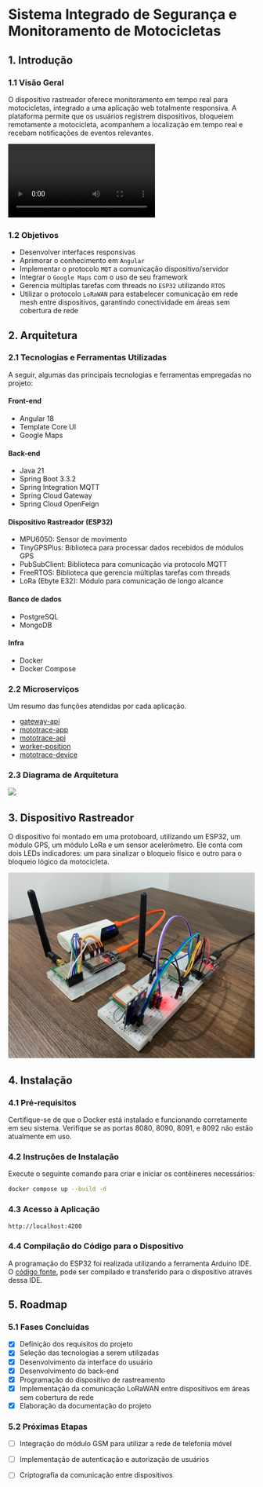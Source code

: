 # Sistema Integrado de Segurança e Monitoramento de Motocicletas

## 1. Introdução

### 1.1 Visão Geral
O dispositivo rastreador oferece monitoramento em tempo real para motocicletas, integrado a uma aplicação web totalmente responsiva. A plataforma permite que os usuários registrem dispositivos, bloqueiem remotamente a motocicleta, acompanhem a localização em tempo real e recebam notificações de eventos relevantes.

![](images/plataforma.mp4)

### 1.2 Objetivos
- Desenvolver interfaces responsivas
- Aprimorar o conhecimento em `Angular`
- Implementar o protocolo `MQT` a comunicação dispositivo/servidor
- Integrar o `Google Maps` com o uso de seu framework
- Gerencia múltiplas tarefas com threads no `ESP32` utilizando `RTOS`
- Utilizar o protocolo `LoRaWAN` para estabelecer comunicação em rede mesh entre dispositivos, garantindo conectividade em áreas sem cobertura de rede

## 2. Arquitetura

### 2.1 Tecnologias e Ferramentas Utilizadas
A seguir, algumas das principais tecnologias e ferramentas empregadas no projeto:

#### Front-end
- Angular 18
- Template Core UI
- Google Maps

#### Back-end
- Java 21
- Spring Boot 3.3.2
- Spring Integration MQTT
- Spring Cloud Gateway
- Spring Cloud OpenFeign

#### Dispositivo Rastreador (ESP32)
- MPU6050: Sensor de movimento
- TinyGPSPlus: Biblioteca para processar dados recebidos de módulos GPS
- PubSubClient: Biblioteca para comunicação via protocolo MQTT
- FreeRTOS: Biblioteca que gerencia múltiplas tarefas com threads
- LoRa (Ebyte E32): Módulo para comunicação de longo alcance

#### Banco de dados
- PostgreSQL
- MongoDB

#### Infra
- Docker
- Docker Compose

### 2.2 Microserviços
Um resumo das funções atendidas por cada aplicação.

- [gateway-api](gateway-api/README.md)
- [mototrace-app](mototrace-app/README.md)
- [mototrace-api](mototrace-api/README.md)
- [worker-position](worker-position/README.md)
- [mototrace-device](mototrace-device/README.md)

### 2.3 Diagrama de Arquitetura
![](images/diagrama.gif)

## 3. Dispositivo Rastreador
O dispositivo foi montado em uma protoboard, utilizando um ESP32, um módulo GPS, um módulo LoRa e um sensor acelerômetro. Ele conta com dois LEDs indicadores: um para sinalizar o bloqueio físico e outro para o bloqueio lógico da motocicleta.

![](images/dispositivo.jpeg)

## 4. Instalação 

### 4.1 Pré-requisitos
Certifique-se de que o Docker está instalado e funcionando corretamente em seu sistema. Verifique se as portas 8080, 8090, 8091, e 8092 não estão atualmente em uso.

### 4.2 Instruções de Instalação
Execute o seguinte comando para criar e iniciar os contêineres necessários:
```sh
docker compose up --build -d
```

### 4.3 Acesso à Aplicação
```
http://localhost:4200
```

### 4.4 Compilação do Código para o Dispositivo
A programação do ESP32 foi realizada utilizando a ferramenta Arduino IDE. O [código fonte](mototrace-device/mototrace-device.ino), pode ser compilado e transferido para o dispositivo através dessa IDE.

## 5. Roadmap

### 5.1 Fases Concluídas
- [x] Definição dos requisitos do projeto
- [x] Seleção das tecnologias a serem utilizadas
- [x] Desenvolvimento da interface do usuário
- [x] Desenvolvimento do back-end
- [x] Programação do dispositivo de rastreamento
- [x] Implementação da comunicação LoRaWAN entre dispositivos em áreas sem cobertura de rede
- [x] Elaboração da documentação do projeto

### 5.2 Próximas Etapas
- [ ] Integração do módulo GSM para utilizar a rede de telefonia móvel
- [ ] Implementação de autenticação e autorização de usuários
- [ ] Criptografia da comunicação entre dispositivos

